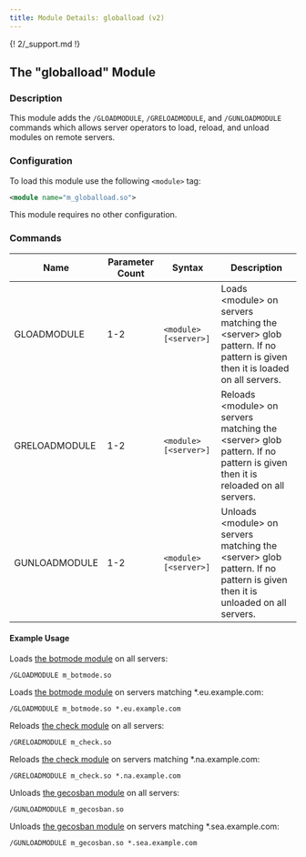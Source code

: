 ```yaml
---
title: Module Details: globalload (v2)
---
```


{! 2/_support.md !}

## The "globalload" Module

### Description

This module adds the `/GLOADMODULE`, `/GRELOADMODULE`, and `/GUNLOADMODULE` commands which allows server operators to load, reload, and unload modules on remote servers.

### Configuration

To load this module use the following `<module>` tag:

```xml
<module name="m_globalload.so">
```

This module requires no other configuration.

### Commands

Name          | Parameter Count | Syntax                | Description
------------- | --------------- | --------------------- | -----------
GLOADMODULE   | 1-2             | `<module> [<server>]` | Loads &lt;module&gt; on servers matching the  &lt;server&gt; glob pattern. If no pattern is given then it is loaded on all servers.
GRELOADMODULE | 1-2             | `<module> [<server>]` | Reloads &lt;module&gt; on servers matching the &lt;server&gt; glob pattern. If no pattern is given then it is reloaded on all servers.
GUNLOADMODULE | 1-2             | `<module> [<server>]` | Unloads &lt;module&gt; on servers matching the &lt;server&gt; glob pattern. If no pattern is given then it is unloaded on all servers.

#### Example Usage

Loads [the botmode module](/2/modules/botmode) on all servers:

```plaintext
/GLOADMODULE m_botmode.so
```

Loads [the botmode module](/2/modules/botmode) on servers matching \*.eu.example.com:

```plaintext
/GLOADMODULE m_botmode.so *.eu.example.com
```

Reloads [the check module](/2/modules/check) on all servers:

```plaintext
/GRELOADMODULE m_check.so
```

Reloads [the check module](/2/modules/check) on servers matching \*.na.example.com:

```plaintext
/GRELOADMODULE m_check.so *.na.example.com
```

Unloads [the gecosban module](/2/modules/gecosban) on all servers:

```plaintext
/GUNLOADMODULE m_gecosban.so
```

Unloads [the gecosban module](/2/modules/gecosban) on servers matching \*.sea.example.com:

```plaintext
/GUNLOADMODULE m_gecosban.so *.sea.example.com
```
